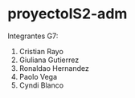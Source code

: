 # proyectoIS2-adm
Integrantes G7:
1. Cristian Rayo
2. Giuliana Gutierrez
3. Ronaldao Hernandez
4. Paolo Vega
5. Cyndi Blanco
